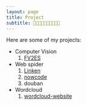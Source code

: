 ```yaml
---
layout: page
title: Project
subtitle: 💜💜💜💜💜💜💜💜💜💜
---
```


Here are some of my projects:

- Computer Vision
    1. [FV2ES](https://ieeexplore.ieee.org/document/9944173)
- Web spider
    1. [Linken](https://github.com/hx-ling/webspider-Linkedin)
    2. [nowcode](https://github.com/hx-ling/webspider-nowcoder)
    3. douban
- Wordcloud
    1. [wordcloud-website](https://github.com/hx-ling/wordcloud-website)
